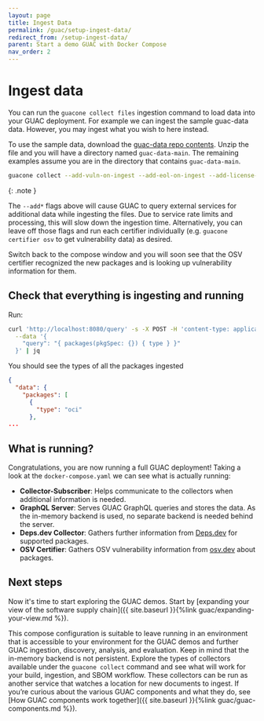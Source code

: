 ```yaml
---
layout: page
title: Ingest Data
permalink: /guac/setup-ingest-data/
redirect_from: /setup-ingest-data/
parent: Start a demo GUAC with Docker Compose
nav_order: 2
---
```


# Ingest data

You can run the `guacone collect files` ingestion command to load data into your
GUAC deployment. For example we can ingest the sample guac-data data. However,
you may ingest what you wish to here instead.

To use the sample data, download the
[guac-data repo contents](https://github.com/guacsec/guac-data/archive/refs/heads/main.zip).
Unzip the file and you will have a directory named `guac-data-main`. The
remaining examples assume you are in the directory that contains
`guac-data-main`.

```bash
guacone collect --add-vuln-on-ingest --add-eol-on-ingest --add-license-on-ingest files guac-data-main/docs
```

{: .note }

The `--add*` flags above will cause GUAC to query external services for
additional data while ingesting the files. Due to service rate limits and
processing, this will slow down the ingestion time. Alternatively, you can leave
off those flags and run each certifier individually (e.g.
`guacone certifier osv` to get vulnerability data) as desired.

Switch back to the compose window and you will soon see that the OSV certifier
recognized the new packages and is looking up vulnerability information for
them.

## Check that everything is ingesting and running

Run:

```bash
curl 'http://localhost:8080/query' -s -X POST -H 'content-type: application/json' \
  --data '{
    "query": "{ packages(pkgSpec: {}) { type } }"
  }' | jq
```

You should see the types of all the packages ingested

```json
{
  "data": {
    "packages": [
      {
        "type": "oci"
      },
...
```

## What is running?

Congratulations, you are now running a full GUAC deployment! Taking a look at
the `docker-compose.yaml` we can see what is actually running:

- **Collector-Subscriber**: Helps communicate to the collectors when additional
  information is needed.
- **GraphQL Server**: Serves GUAC GraphQL queries and stores the data. As the
  in-memory backend is used, no separate backend is needed behind the server.
- **Deps.dev Collector**: Gathers further information from
  [Deps.dev](https://deps.dev/) for supported packages.
- **OSV Certifier**: Gathers OSV vulnerability information from
  [osv.dev](https://osv.dev/) about packages.

## Next steps

Now it's time to start exploring the GUAC demos. Start by [expanding your view
of the software supply chain]({{
site.baseurl }}{%link guac/expanding-your-view.md %}).

This compose configuration is suitable to leave running in an environment that
is accessible to your environment for the GUAC demos and further GUAC ingestion,
discovery, analysis, and evaluation. Keep in mind that the in-memory backend is
not persistent. Explore the types of collectors available under the
`guacone collect` command and see what will work for your build, ingestion, and
SBOM workflow. These collectors can be run as another service that watches a
location for new documents to ingest. If you’re curious about the various GUAC
components and what they do, see [How GUAC components work together]({{
site.baseurl }}{%link guac/guac-components.md %}).
